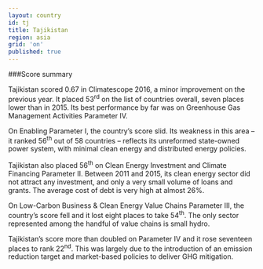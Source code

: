 ```yaml
---
layout: country
id: tj
title: Tajikistan
region: asia
grid: 'on'
published: true
---
```




###Score summary

Tajikistan scored 0.67 in Climatescope 2016, a minor improvement on the previous year. It placed 53<sup>rd</sup> on the list of countries overall, seven places lower than in 2015. Its best performance by far was on Greenhouse Gas Management Activities Parameter IV.

On Enabling Parameter I, the country’s score slid. Its weakness in this area – it ranked 56<sup>th</sup> out of 58 countries – reflects its unreformed state-owned power system, with minimal clean energy and distributed energy policies. 

Tajikistan also placed 56<sup>th</sup> on Clean Energy Investment and Climate Financing Parameter II. Between 2011 and 2015, its clean energy sector did not attract any investment, and only a very small volume of loans and grants. The average cost of debt is very high at almost 26%.

On Low-Carbon Business & Clean Energy Value Chains Parameter III, the country’s score fell and it lost eight places to take 54<sup>th</sup>. The only sector represented among the handful of value chains is small hydro. 

Tajikistan’s score more than doubled on Parameter IV and it rose seventeen places to rank 22<sup>nd</sup>. This was largely due to the introduction of an emission reduction target and market-based policies to deliver GHG mitigation.
